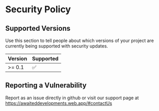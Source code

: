 # Security Policy

## Supported Versions

Use this section to tell people about which versions of your project are
currently being supported with security updates.

| Version | Supported          |
| ------- | ------------------ |
| >= 0.1   | :white_check_mark: |


## Reporting a Vulnerability

Report as an issue directly in github or visit our support page at https://awaiteddevelopments.web.app/#contactUs
